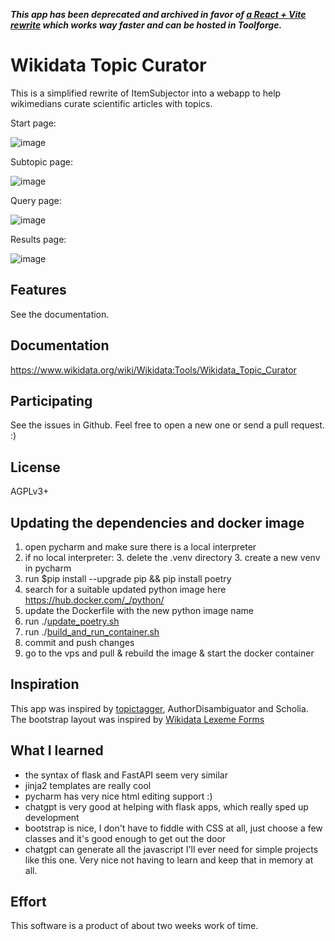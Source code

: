 ***This app has been deprecated and archived in favor of [a React + Vite rewrite](https://github.com/dpriskorn/topic-creator-frontend/) which works way faster and can be hosted in Toolforge.***
# Wikidata Topic Curator
This is a simplified rewrite of ItemSubjector into a webapp 
to help wikimedians curate scientific articles with topics.

Start page:

![image](https://github.com/dpriskorn/WikidataTopicCurator/assets/68460690/8aff0406-cf93-432b-b033-7fd09524b430)

Subtopic page:

![image](https://github.com/dpriskorn/WikidataTopicCurator/assets/68460690/c4506983-d990-4d2b-a3c9-e375c73e7f19)

Query page:

![image](https://github.com/dpriskorn/WikidataTopicCurator/assets/68460690/e050b4f2-5985-46a8-b99a-137a86af4f87)

Results page:

![image](https://github.com/dpriskorn/WikidataTopicCurator/assets/68460690/ef5f3103-161b-45ae-bd07-cc6bd75134e3)

## Features
See the documentation.

## Documentation
https://www.wikidata.org/wiki/Wikidata:Tools/Wikidata_Topic_Curator

## Participating
See the issues in Github. Feel free to open a new one or send a pull request. :)

## License
AGPLv3+

## Updating the dependencies and docker image
1. open pycharm and make sure there is a local interpreter
2. if no local interpreter: 
   3. delete the .venv directory
   3. create a new venv in pycharm
1. run $pip install --upgrade pip && pip install poetry
1. search for a suitable updated python image here https://hub.docker.com/_/python/
2. update the Dockerfile with the new python image name
3. run ./[update_poetry.sh](update_poetry.sh)
5. run ./[build_and_run_container.sh](build_and_run_container.sh)
6. commit and push changes
7. go to the vps and pull & rebuild the image & start the docker container

## Inspiration
This app was inspired by [topictagger](https://github.com/lubianat/topictagger), AuthorDisambiguator and Scholia.
The bootstrap layout was inspired by [Wikidata Lexeme Forms](https://lexeme-forms.toolforge.org/)

## What I learned
* the syntax of flask and FastAPI seem very similar
* jinja2 templates are really cool
* pycharm has very nice html editing support :)
* chatgpt is very good at helping with flask apps, which really sped up development
* bootstrap is nice, I don't have to fiddle with CSS at all, just choose a few classes and it's good enough to get out the door
* chatgpt can generate all the javascript I'll ever need for simple projects like this one. Very nice not having to learn and keep that in memory at all.

## Effort
This software is a product of about two weeks work of time.
